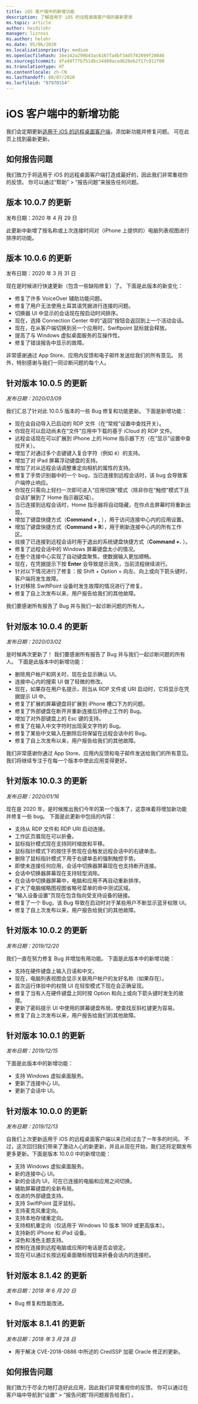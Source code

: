 ```yaml
---
title: iOS 客户端中的新增功能
description: 了解适用于 iOS 的远程桌面客户端的最新更改
ms.topic: article
author: heidilohr
manager: lizross
ms.author: helohr
ms.date: 05/06/2020
ms.localizationpriority: medium
ms.openlocfilehash: 16e142a299b43ac6167fa4bf34d5782899f28846
ms.sourcegitcommit: dfa48f77b751dbc34409aced628eb2f17c912f08
ms.translationtype: HT
ms.contentlocale: zh-CN
ms.lasthandoff: 08/07/2020
ms.locfileid: "87970154"
---
```

# <a name="whats-new-in-the-ios-client"></a>iOS 客户端中的新增功能

我们会定期更新[适用于 iOS 的远程桌面客户端](remote-desktop-ios.md)，添加新功能并修复问题。 可在此页上找到最新更新。

## <a name="how-to-report-issues"></a>如何报告问题

我们致力于将适用于 iOS 的远程桌面客户端打造成最好的，因此我们非常重视你的反馈。 你可以通过“帮助” > “报告问题”来报告任何问题。

## <a name="updates-for-version-1007"></a>版本 10.0.7 的更新

发布日期：2020 年 4 月 29 日

此更新中新增了按名称或上次连接时间对（iPhone 上提供的）电脑列表视图进行排序的功能。

## <a name="updates-for-version-1006"></a>版本 10.0.6 的更新

发布日期：2020 年 3 月 31 日

现在是时候进行快速更新（包含一些缺陷修复）了。 下面是此版本的新变化：

- 修复了许多 VoiceOver 辅助功能问题。
- 修复了用户无法使用土耳其语凭据进行连接的问题。
- 切换器 UI 中显示的会话现在按启动时间排序。
- 现在，选择 Connection Center 中的“返回”按钮会返回到上一个活动会话。
- 现在，在从客户端切换到另一个应用时，Swiftpoint 鼠标就会释放。
- 提高了与 Windows 虚拟桌面服务的互操作性。
- 修复了错误报告中显示的故障。

非常感谢通过 App Store、应用内反馈和电子邮件发送给我们的所有意见。 另外，特别感谢与我们一同诊断问题的每个人。

## <a name="updates-for-version-1005"></a>针对版本 10.0.5 的更新

*发布日期：2020/03/09*

我们汇总了针对此 10.0.5 版本的一些 Bug 修复和功能更新。 下面是新增功能：

- 现在会自动导入已启动的 RDP 文件（在“常规”设置中查找开关）。
- 你现在可以启动尚未在“文件”应用中下载的基于 iCloud 的 RDP 文件。
- 远程会话现在可以扩展到 iPhone 上的 Home 指示器下方（在“显示”设置中查找开关）。
- 增加了对通过多个击键键入复合字符（例如 é）的支持。
- 增加了对 iPad 屏幕浮动键盘的支持。
- 增加了对从远程会话调整重定向相机的属性的支持。
- 修复了手势识别器中的一个 bug，当已连接到远程会话时，该 bug 会导致客户端停止响应。
- 你现在只需向上轻扫一次即可进入“应用切换”模式（除非你在“触控”模式下且会话扩展到了 Home 指示器区域）。
- 当已连接到远程会话时，Home 指示器将自动隐藏，在你点击屏幕时将重新出现。
- 增加了键盘快捷方式（**Command + ,** ），用于访问连接中心内的应用设置。
- 增加了键盘快捷方式（**Command + R**），用于刷新连接中心内的所有工作区。
- 挂接了已连接到远程会话时用于退出的系统键盘快捷方式（**Command +.** ）。
- 修复了远程会话中的 Windows 屏幕键盘太小的情况。
- 在整个连接中心实现了自动键盘聚焦，使数据输入更加顺畅。
- 现在，在凭据提示下按 **Enter** 会导致提示消失，当前流程继续进行。
- 针对以下情况进行了修复：按 Shift + Option + 向左、向上或向下箭头键时，客户端将发生故障。
- 针对移除 SwiftPoint 设备时发生故障的情况进行了修复。
- 修复了自上次发布以来，用户报告给我们的其他故障。

我们要感谢所有报告了 Bug 并与我们一起诊断问题的所有人。

## <a name="updates-for-version-1004"></a>针对版本 10.0.4 的更新

*发布日期：2020/03/02*

是时候再次更新了！ 我们要感谢所有报告了 Bug 并与我们一起诊断问题的所有人。 下面是此版本中的新增功能：

- 删除用户帐户和网关时，现在会显示确认 UI。
- 连接中心内的搜索 UI 做了轻微的修改。
- 现在，如果存在用户名提示，则当从 RDP 文件或 URI 启动时，它将显示在凭据提示 UI 中。
- 修复了扩展的屏幕键盘将扩展到 iPhone 槽口下方的问题。
- 修复了外部键盘在断开并重新连接后将停止工作的 Bug。
- 增加了对外部键盘上的 Esc 键的支持。
- 修复了在输入中文字符时出现英文字符的 Bug。
- 修复了某些中文输入在删除后将保留在远程会话中的 Bug。
- 修复了自上次发布以来，用户报告给我们的其他故障。

我们非常感谢你通过 App Store、应用内反馈和电子邮件发送给我们的所有意见。 我们将继续专注于在每一个版本中使此应用变得更好。

## <a name="updates-for-version-1003"></a>针对版本 10.0.3 的更新

*发布日期：2020/01/16*

现在是 2020 年，是时候推出我们今年的第一个版本了，这意味着将增加新功能并修复一些 bug。 下面是此更新中包括的内容：

- 支持从 RDP 文件和 RDP URI 启动连接。
- 工作区页眉现在可以折叠。
- 鼠标指针模式现在支持同时缩放和平移。
- 鼠标指针模式下的按住手势现在会触发远程会话中的右键单击。
- 删除了鼠标指针模式下用于右键单击的强制触控手势。
- 即使未连接任何应用，会话中切换器屏幕现在也支持断开连接。
- 会话中切换器屏幕现在支持轻型消除。
- 在会话中切换器屏幕中，电脑和应用不再自动重新排序。
- 扩大了电脑缩略图视图省略号菜单的命中测试区域。
- “输入设备设置”页现在包含指向受支持设备的链接。
- 修复了一个 Bug，该 Bug 导致在启动时对于某些用户不断显示蓝牙权限 UI。
- 修复了自上次发布以来，用户报告给我们的其他故障。

## <a name="updates-for-version-1002"></a>针对版本 10.0.2 的更新

*发布日期：2019/12/20*

我们一直在努力修复 Bug 并增加有用功能。 下面是此版本中的新增功能：

- 支持在硬件键盘上输入日语和中文。
- 现在，电脑列表视图会显示关联用户帐户的友好名称（如果存在）。
- 首次运行体验中的权限 UI 在轻型模式下现在会正确呈现。
- 修复了当有人在硬件键盘上同时按 Option 和向上或向下箭头键时发生的故障。
- 更新了密码提示 UI 中使用的屏幕键盘布局，使查找反斜杠键更为容易。
- 修复了自上次发布以来，用户报告给我们的其他故障。

## <a name="updates-for-version-1001"></a>针对版本 10.0.1 的更新

*发布日期：2019/12/15*

下面是此版本中的新增功能：

- 支持 Windows 虚拟桌面服务。
- 更新了连接中心 UI。
- 更新了会话中 UI。

## <a name="updates-for-version-1000"></a>针对版本 10.0.0 的更新

*发布日期：2019/12/13*

自我们上次更新适用于 iOS 的远程桌面客户端以来已经过去了一年多的时间。 不过，这次回归我们带来了激动人心的新更新，并且从现在开始，我们还将定期发布更多更新。下面是版本 10.0.0 中的新增功能：

- 支持 Windows 虚拟桌面服务。
- 新的连接中心 UI。
- 新的会话内 UI，可在已连接的电脑和应用之间切换。
- 辅助屏幕键盘的全新布局。
- 改进的外部键盘支持。
- 支持 SwiftPoint 蓝牙鼠标。
- 支持麦克风重定向。
- 支持本地存储重定向。
- 支持相机重定向（仅适用于 Windows 10 版本 1809 或更高版本）。
- 支持新的 iPhone 和 iPad 设备。
- 深色和浅色主题支持。
- 控制在连接到远程电脑或应用时电话是否会锁定。
- 现在可以通过长按远程桌面徽标按钮来折叠会话内的连接栏。

## <a name="updates-for-version-8142"></a>针对版本 8.1.42 的更新

*发布日期：2018 年 6 月 20 日*

- Bug 修复和性能改进。

## <a name="updates-for-version-8141"></a>针对版本 8.1.41 的更新

*发布日期：2018 年 3 月 28 日*

- 用于解决 CVE-2018-0886 中所述的 CredSSP 加密 Oracle 修正的更新。

## <a name="how-to-report-issues"></a>如何报告问题

我们致力于尽全力地打造好此应用，因此我们非常重视你的反馈。 你可以通过在客户端中导航到“设置” > “报告问题”将问题报告给我们 。
